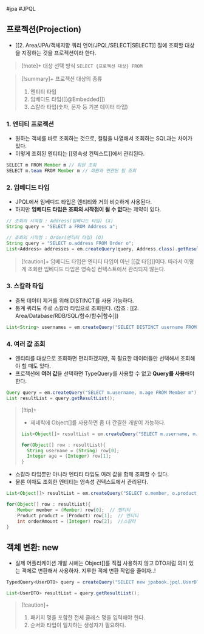 #jpa #JPQL 


## 프로젝션(Projection)
+ [[2. Area/JPA/객체지향 쿼리 언어/JPQL/SELECT|SELECT]] 절에 조회할 대상을 지정하는 것을 프로젝션이라 한다.

> [!note]+ 대상 선택 방식
> `SELECT {프로젝션 대상} FROM`

> [!summary]+ 프로젝션 대상의 종류
> 1. 엔티티 타입
> 2. 임베디드 타입([[@Embedded]])
> 4. 스칼라 타입(숫자, 문자 등 기본 데이터 타입)

### 1. 엔티티 프로젝션
+ 원하는 객체를 바로 조회하는 것으로, 컬럼을 나열해서 조회하는 SQL과는 차이가 있다.
+ 이렇게 조회된 엔티티는 [[영속성 컨텍스트]]에서 관리된다.
```java
SELECT m FROM Member m // 회원 조회
SELECT m.team FROM Member m // 회원과 연관된 팀 조회
```

### 2. 임베디드 타입
+ JPQL에서 임베디드 타입은 엔티티와 거의 비슷하게 사용된다.
+ 하지만 **임베디드 타입은 조회의 시작점이 될 수 없다**는 제약이 있다.
```java
// 조회의 시작점 : Address(임베디드 타입) (X)
String query = "SELECT a FROM Address a";

// 조회의 시작점 : Order(엔티티 타입) (O)
String query = "SELECT o.address FROM Order o";
List<Address> addresses = em.createQuery(query, Address.class).getResultList();
```

> [!caution]+ 
> 임베디드 타입은 엔티티 타입이 아닌 [[값 타입]]이다. 따라서 이렇게 조회한 임베디드 타입은 영속성 컨텍스트에서 관리되지 않는다.

### 3. 스칼라 타입
+ 중복 데이터 제거를 위해 DISTINCT를 사용 가능하다.
+ 통계 쿼리도 주로 스칼라 타입으로 조회된다. (참조 : [[2. Area/Database/RDB/SQL/함수/함수|함수]])
```java
List<String> usernames = em.createQuery("SELECT DISTINCT username FROM Member m", String.class).getResultList();
```

### 4. 여러 값 조회
+ 엔티티를 대상으로 조회하면 편리하겠지만, 꼭 필요한 데이터들만 선택해서 조회해야 할 때도 있다.
+ 프로젝션에 **여러 값**을 선택하면 TypeQuery를 사용할 수 없고 **Query를 사용**해야 한다.
```java
Query query = em.createQuery("SELECT m.username, m.age FROM Member m");
List resultList = query.getResultList();
```

> [!tip]+ 
> + 제네릭에 Object[]를 사용하면 좀 더 간결한 개발이 가능하다.
>```java
>List<Object[]> resultList = em.createQuery("SELECT m.username, m.age FROM Member m").getResultList();
>
>for(Object[] row : resultList){
>	String username = (String) row[0];
>	Integer age = (Integer) row[1];
>}
>```

+ 스칼라 타입뿐만 아니라 엔티티 타입도 여러 값을 함께 조회할 수 있다.
+ 물론 이때도 조회한 엔티티는 영속성 컨텍스트에서 관리된다.

```java
List<Object[]> resultList = em.createQuery("SELECT o.member, o.product, o.orderAmount FROM Order o").getResultList();

for(Object[] row : resultList){
	Member member = (Member) row[0];  // 엔티티
	Product product = (Product) row[1];  // 엔티티
	int orderAmount = (Integer) row[2];  //스칼라
}
```

## 객체 변환: new
+ 실제 어플리케이션 개발 시에는 Object[]를 직접 사용하지 않고 DTO처럼 의미 있는 객체로 변환해서 사용하자. 지루한 객체 변환 작업을 줄이자..!

```java
TypedQuery<UserDTO> query = createQuery("SELECT new jpabook.jpql.UserDTO(m.username, m.age) FROM Member m", UserDTO.class);

List<UserDTO> resultList = query.getResultList();
```

> [!caution]+ 
> 1. 패키지 명을 포함한 전체 클래스 명을 입력해야 한다.
> 2. 순서와 타입이 일치하는 생성자가 필요하다.